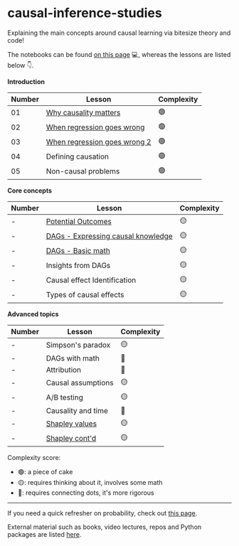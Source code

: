 # causal-inference-studies

Explaining the main concepts around causal learning via bitesize theory and code! 

The notebooks can be found [on this page](notebooks) 💻, whereas the lessons are listed below 👇.

**Introduction**

<table class="causal-table">
  <thead>
    <tr>
      <th>Number</th>
      <th>Lesson</th>
      <th>Complexity</th>
    </tr>
  </thead>
  <tbody>
    <tr><td>01</td><td><a href="why_causality_matters">Why causality matters</a></td><td>🟢</td></tr>
    <tr><td>02</td><td><a href="when_regression_goes_wrong">When regression goes wrong</a></td><td>🟢</td></tr>
    <tr><td>03</td><td><a href="when_regression_goes_wrong_2">When regression goes wrong 2</a></td><td>🟢</td></tr>
    <tr><td>04</td><td>Defining causation</td><td>🟢</td></tr>
    <tr><td>05</td><td>Non-causal problems</td><td>🟢</td></tr>
  </tbody>
</table>

**Core concepts**

<table class="causal-table">
  <thead>
    <tr>
      <th>Number</th>
      <th>Lesson</th>
      <th>Complexity</th>
    </tr>
  </thead>
  <tbody>
    <tr><td>-</td><td><a href="potential_outcomes">Potential Outcomes</a></td><td>🟡</td></tr>
    <tr><td>-</td><td><a href="dags">DAGs - Expressing causal knowledge</a></td><td>🟡</td></tr>
    <tr><td>-</td><td><a href="dags_2">DAGs - Basic math</a></td><td>🟡</td></tr>
    <tr><td>-</td><td>Insights from DAGs</td><td>🟡</td></tr>
    <tr><td>-</td><td>Causal effect Identification</td><td>🟡</td></tr>
    <tr><td>-</td><td>Types of causal effects</td><td>🟡</td></tr>
  </tbody>
</table>


**Advanced topics**

<table class="causal-table">
  <thead>
    <tr>
      <th>Number</th>
      <th>Lesson</th>
      <th>Complexity</th>
    </tr>
  </thead>
  <tbody>
    <tr><td>-</td><td>Simpson's paradox</td><td>🟡</td></tr>
    <tr><td>-</td><td>DAGs with math</td><td>🔴</td></tr>
    <tr><td>-</td><td>Attribution</td><td>🔴</td></tr>
    <tr><td>-</td><td>Causal assumptions</td><td>🟡</td></tr>
    <tr><td>-</td><td>A/B testing</td><td>🟡</td></tr>
    <tr><td>-</td><td>Causality and time</td><td>🔴</td></tr>
    <tr><td>-</td><td><a href="shapley_values">Shapley values</a></td><td>🟡</td></tr>
    <tr><td>-</td><td><a href="shapley_contd">Shapley cont'd</a></td><td>🟡</td></tr>
  </tbody>
</table>

Complexity score: 

- 🟢: a piece of cake
- 🟡: requires thinking about it, involves some math
- 🔴: requires connecting dots, it's more rigorous

---

If you need a quick refresher on probability, check out [this page](probability_refresher.md).

External material such as books, video lectures, repos and Python packages are listed [here](resources.md).